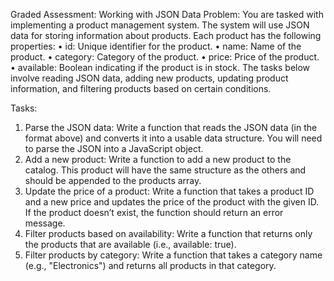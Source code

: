 Graded Assessment: Working with JSON Data
Problem:
You are tasked with implementing a product management system. The system will use JSON data for storing information about products. Each product has the following properties:
•	id: Unique identifier for the product.
•	name: Name of the product.
•	category: Category of the product.
•	price: Price of the product.
•	available: Boolean indicating if the product is in stock.
The tasks below involve reading JSON data, adding new products, updating product information, and filtering products based on certain conditions.

Tasks:
1. Parse the JSON data:
Write a function that reads the JSON data (in the format above) and converts it into a usable data structure. You will need to parse the JSON into a JavaScript object.
2. Add a new product:
Write a function to add a new product to the catalog. This product will have the same structure as the others and should be appended to the products array.
3. Update the price of a product:
Write a function that takes a product ID and a new price and updates the price of the product with the given ID. If the product doesn’t exist, the function should return an error message.
4. Filter products based on availability:
Write a function that returns only the products that are available (i.e., available: true).
5. Filter products by category:
Write a function that takes a category name (e.g., "Electronics") and returns all products in that category.

